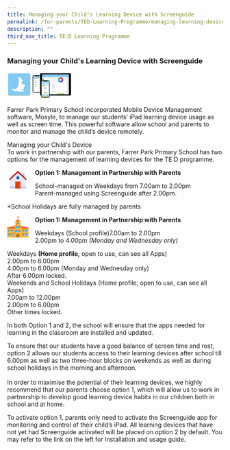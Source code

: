 ```yaml
---
title: Managing your Child's Learning Device with Screenguide
permalink: /for-parents/TED-Learning-Programme/managing-learning-device/
description: ""
third_nav_title: TE:D Learning Programme
---
```

### Managing your Child's Learning Device with Screenguide

<img src="/images/ict7.png" style="width:30%">

Farrer Park Primary School incorporated Mobile Device Management software, Mosyle, to manage our students’ iPad learning device usage as well as screen time. This powerful software allow school and parents to monitor and manage the child’s device remotely.  

Managing your Child's Device  
To work in partnership with our parents, Farrer Park Primary School has two options for the management of learning devices for the TE:D programme.

<img src="/images/ict8.png" style="width:50px;height:50px;margin-right:15px;" align = "left"> **Option 1: Management in Partnership with Parents**

School-managed on Weekdays from 7.00am to 2.00pm  
Parent-managed using Screenguide after 2.00pm.  
  
\*School Holidays are fully managed by parents

<img src="/images/ict9.png" style="width:50px;height:50px;margin-right:15px;" align = "left"> **Option 1: Management in Partnership with Parents**

Weekdays (School profile)7.00am to 2.00pm  
2.00pm to 4.00pm _(Monday and Wednesday only)_  
  
Weekdays **(Home profile,** open to use, can see all Apps)  
2.00pm to 6.00pm  
4.00pm to 6.00pm (Monday and Wednesday only)  
After 6.00pm locked.  
Weekends and School Holidays (Home profile, open to use, can see all Apps)  
7.00am to 12.00pm  
2.00pm to 6.00pm  
Other times locked.  
  
In both Option 1 and 2, the school will ensure that the apps needed for learning in the classroom are installed and updated.  
  
To ensure that our students have a good balance of screen time and rest, option 2 allows our students access to their learning devices after school till 6.00pm as well as two three-hour blocks on weekends as well as during school holidays in the morning and afternoon.  
    
In order to maximise the potential of their learning devices, we highly recommend that our parents choose option 1, which will allow us to work in partnership to develop good learning device habits in our children both in school and at home.  
  
To activate option 1, parents only need to activate the Screenguide app for monitoring and control of their child’s iPad. All learning devices that have not yet had Screenguide activated will be placed on option 2 by default. You may refer to the link on the left for Installation and usage guide.